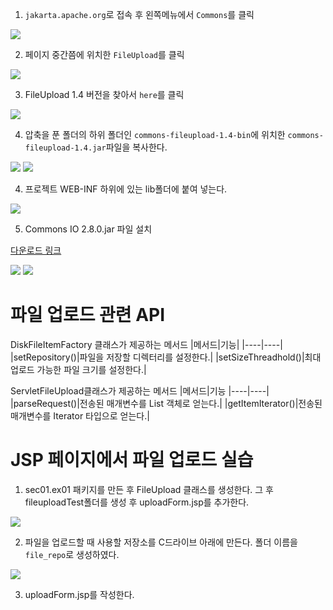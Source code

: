 

1. `jakarta.apache.org`로 접속 후 왼쪽메뉴에서 `Commons`를 클릭

<img src= "https://user-images.githubusercontent.com/69107255/107853584-3a59ae80-6e5a-11eb-9fcb-c9f64beb3fef.png">

2. 페이지 중간쯤에 위치한 `FileUpload`를 클릭

<img src ="https://user-images.githubusercontent.com/69107255/107853672-a805da80-6e5a-11eb-8490-15468a4d43d4.png">

3. FileUpload 1.4 버전을 찾아서 `here`를 클릭

<img src ="https://user-images.githubusercontent.com/69107255/107853723-e3080e00-6e5a-11eb-9f69-95fd337ebe1b.png">

4. 압축을 푼 폴더의 하위 폴더인 `commons-fileupload-1.4-bin`에 위치한 `commons-fileupload-1.4.jar`파일을 복사한다.

<img src ="https://user-images.githubusercontent.com/69107255/107853772-2a8e9a00-6e5b-11eb-9558-91c6400320a7.png">

<img src ="https://user-images.githubusercontent.com/69107255/107853781-498d2c00-6e5b-11eb-95c4-3dd61691b240.png">

4. 프로젝트 WEB-INF 하위에 있는 lib폴더에 붙여 넣는다.

<img src ="https://user-images.githubusercontent.com/69107255/107853833-8527f600-6e5b-11eb-9546-e237e6e23a0c.png"> 

5. Commons IO 2.8.0.jar 파일 설치

[다운로드 링크](https://commons.apache.org/proper/commons-io/download_io.cgi)

<img src ="https://user-images.githubusercontent.com/69107255/107853953-113a1d80-6e5c-11eb-85a7-f0fe0213e2ac.png" >

<img src ="https://user-images.githubusercontent.com/69107255/107854035-9fae9f00-6e5c-11eb-9005-a17df9d7bbba.png">

# 파일 업로드 관련 API

DiskFileItemFactory 클래스가 제공하는 메서드
|메서드|기능|
|----|----|
|setRepository()|파일을 저장할 디렉터리를 설정한다.|
|setSizeThreadhold()|최대 업로드 가능한 파일 크기를 설정한다.|

ServletFileUpload클래스가 제공하는 메서드
|메서드|기능
|----|----|
|parseRequest()|전송된 매개변수를 List 객체로 얻는다.|
|getItemIterator()|전송된 매개변수를 Iterator 타입으로 얻는다.|


# JSP 페이지에서 파일 업로드 실습

1. sec01.ex01 패키지를 만든 후 FileUpload 클래스를 생성한다. 그 후 fileuploadTest폴더를 생성 후 uploadForm.jsp를 추가한다.

<img src ="https://user-images.githubusercontent.com/69107255/107854149-5f9bec00-6e5d-11eb-8051-a4204f5b588e.png"> 

2. 파일을 업로드할 때 사용할 저장소를 C드라이브 아래에 만든다.
폴더 이름을 `file_repo`로 생성하였다.

<img src ="https://user-images.githubusercontent.com/69107255/107854199-aee21c80-6e5d-11eb-9bcf-15851d8270d8.png">

3. uploadForm.jsp를 작성한다.
```jsp


```
